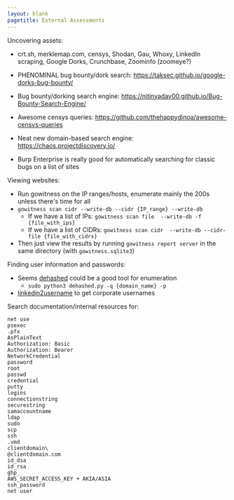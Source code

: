 ```yaml
---
layout: blank
pagetitle: External Assessments
---
```



Uncovering assets:
- crt.sh, merklemap.com, censys, Shodan, Gau, Whoxy, LinkedIn scraping, Google Dorks, Crunchbase, Zoominfo (zoomeye?)

- PHENOMINAL bug bounty/dork search: https://taksec.github.io/google-dorks-bug-bounty/
- Bug bounty/dorking search engine: https://nitinyadav00.github.io/Bug-Bounty-Search-Engine/
- Awesome censys queries: https://github.com/thehappydinoa/awesome-censys-queries

- Neat new domain-based search engine: https://chaos.projectdiscovery.io/

- Burp Enterprise is really good for automatically searching for classic bugs on a list of sites

Viewing websites:
- Run gowitness on the IP ranges/hosts, enumerate mainly the 200s unless there's time for all
- `gowitness scan cidr --write-db --cidr {IP_range} --write-db`
  - If we have a list of IPs: `gowitness scan file  --write-db -f {file_with_ips}`
  - If we have a list of CIDRs: `gowitness scan cidr  --write-db --cidr-file {file_with_cidrs}`
- Then just view the results by running `gowitness report server` in the same directory (with `gowitness.sqlite3`)

Finding user information and passwords:
- Seems [dehashed](http://dehashed.com/) could be a good tool for enumeration
  - `sudo python3 dehashed.py -q {domain_name} -p`
- [linkedin2username](https://github.com/initstring/linkedin2username) to get corporate usernames


Search documentation/internal resources for:

```
net use
psexec
.pfx
AsPlainText
Authorization: Basic
Authorization: Bearer
NetworkCredential
password
root
passwd
credential
putty
logins
connectionstring
securestring
samaccountname
ldap
sudo
scp
ssh
.vmd
clientdomain\
@clientdomain.com
id_dsa
id_rsa
ghp_
AWS_SECRET_ACCESS_KEY + AKIA/ASIA
ssh_password
net user
```
